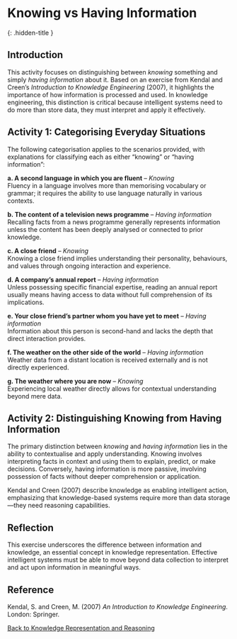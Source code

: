 # Knowing vs Having Information  
{: .hidden-title }

## Introduction

This activity focuses on distinguishing between *knowing* something and simply *having information* about it. Based on an exercise from Kendal and Creen’s *Introduction to Knowledge Engineering* (2007), it highlights the importance of how information is processed and used. In knowledge engineering, this distinction is critical because intelligent systems need to do more than store data, they must interpret and apply it effectively.



## Activity 1: Categorising Everyday Situations

The following categorisation applies to the scenarios provided, with explanations for classifying each as either “knowing” or “having information”:

**a. A second language in which you are fluent** – *Knowing*  
  Fluency in a language involves more than memorising vocabulary or grammar; it requires the ability to use language naturally in various contexts.

**b. The content of a television news programme** – *Having information*  
  Recalling facts from a news programme generally represents information unless the content has been deeply analysed or connected to prior knowledge.

**c. A close friend** – *Knowing*  
  Knowing a close friend implies understanding their personality, behaviours, and values through ongoing interaction and experience.

**d. A company’s annual report** – *Having information*  
  Unless possessing specific financial expertise, reading an annual report usually means having access to data without full comprehension of its implications.

**e. Your close friend’s partner whom you have yet to meet** – *Having information*  
  Information about this person is second-hand and lacks the depth that direct interaction provides.

**f. The weather on the other side of the world** – *Having information*  
  Weather data from a distant location is received externally and is not directly experienced.

**g. The weather where you are now** – *Knowing*  
  Experiencing local weather directly allows for contextual understanding beyond mere data.



## Activity 2: Distinguishing Knowing from Having Information

The primary distinction between *knowing* and *having information* lies in the ability to contextualise and apply understanding. Knowing involves interpreting facts in context and using them to explain, predict, or make decisions. Conversely, having information is more passive, involving possession of facts without deeper comprehension or application.

Kendal and Creen (2007) describe knowledge as enabling intelligent action, emphasizing that knowledge-based systems require more than data storage—they need reasoning capabilities.


## Reflection

This exercise underscores the difference between information and knowledge, an essential concept in knowledge representation. Effective intelligent systems must be able to move beyond data collection to interpret and act upon information in meaningful ways.

## Reference

Kendal, S. and Creen, M. (2007) *An Introduction to Knowledge Engineering*. London: Springer.

[Back to Knowledge Representation and Reasoning](/krr)